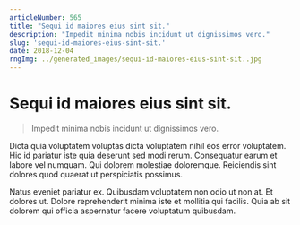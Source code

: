 ```yaml
---
articleNumber: 565
title: "Sequi id maiores eius sint sit."
description: "Impedit minima nobis incidunt ut dignissimos vero."
slug: 'sequi-id-maiores-eius-sint-sit.'
date: 2018-12-04
rngImg: ../generated_images/sequi-id-maiores-eius-sint-sit..jpg
---
```


# Sequi id maiores eius sint sit.

> Impedit minima nobis incidunt ut dignissimos vero.

Dicta quia voluptatem voluptas dicta voluptatem nihil eos error voluptatem. Hic id pariatur iste quia deserunt sed modi rerum. Consequatur earum et labore vel numquam. Qui dolorem molestiae doloremque. Reiciendis sint dolores quod quaerat ut perspiciatis possimus.
 Natus eveniet pariatur ex. Quibusdam voluptatem non odio ut non at. Et dolores ut. Dolore reprehenderit minima iste et mollitia qui facilis. Quia ab sit dolorem qui officia aspernatur facere voluptatum quibusdam.
